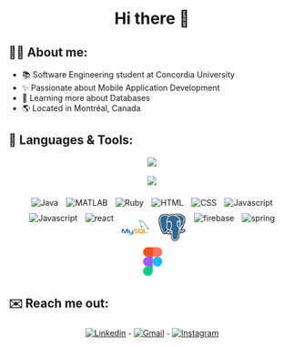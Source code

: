 
<h1 align="center"> Hi there 👋 </h1>

## 👩‍💻 About me:
- 📚 Software Engineering student at Concordia University
- ✨ Passionate about Mobile Application Development
- 🌱 Learning more about Databases
- 🌎 Located in Montréal, Canada

## 🧰 Languages & Tools:

<p align="center">
   <img src="https://github-readme-stats.vercel.app/api?username=lailaalhalabi&show_icons=true&hide_border=true&theme=dracula"/>
</p>
<p align="center">
   <img src="https://github-readme-stats.vercel.app/api/top-langs/?username=lailaalhalabi&layout=compact&theme=dracula"/>
</p>

<p align="center">
   <img src="https://s3.amazonaws.com/karengryg.io/wp-content/uploads/2018/08/11112606/java-logo-e1534012340724.png" alt="Java" width="50" height="50" style="vertical-align:top; margin:5px">
   <img src="https://upload.wikimedia.org/wikipedia/commons/thumb/2/21/Matlab_Logo.png/534px-Matlab_Logo.png" alt="MATLAB" width="50" height="50" style="vertical-align:top; margin:5px">
   <img src="https://th.bing.com/th/id/R.d81c04d746224d25d1ae75b62e7561f3?rik=U1LfuH4fG4gBLw&riu=http%3a%2f%2flogos-download.com%2fwp-content%2fuploads%2f2016%2f09%2fRuby_logo.png&ehk=pdFSeKP%2fGRRuGPLxzDEsary7DOpTReXDqILn%2fjd40Tk%3d&risl=1&pid=ImgRaw&r=0" alt="Ruby" width="50" height="50" style="vertical-align:top; margin:5px">
   <img src="https://logos-download.com/wp-content/uploads/2017/07/HTML5_badge.png" alt="HTML" width="50" height="50" style="vertical-align:top; margin:5px">
   <img src="https://www.logolynx.com/images/logolynx/s_0d/0d35ef6c8d4fdaf0590228404dc6448b.png" alt="CSS" width="50" height="50" style="vertical-align:top; margin:5px">
   <img src="https://alfredoalarcon.com/static/main/img/logos-stack/javascript.png" alt="Javascript" width="50" height="50" style="vertical-align:top; margin:5px">
   <img src="https://www.influxdata.com/wp-content/uploads/php_logo.png" alt="Javascript" width="50" height="50" style="vertical-align:top; margin:5px">
   <img src="https://github.com/yurijserrano/Github-Profile-Readme-Logos/blob/master/frameworks/react.svg" alt="react" width="50" height="50" style="vertical-align:top; margin:5px">
   <img src="https://raw.githubusercontent.com/devicons/devicon/master/icons/mysql/mysql-original-wordmark.svg" alt="mysql" width="50" height="50" style="vertical-align:top; margin:5px">
   <img src="https://github.com/devicons/devicon/blob/master/icons/postgresql/postgresql-original.svg" alt="postgres" width="50" height="50" style="vertical-align:top; margin:5px">
   <img src="https://camo.githubusercontent.com/04d74fa252ccfc767a20a5719365205c5251294b38c3d91d213491b24200e595/68747470733a2f2f696d672e69636f6e73382e636f6d2f636f6c6f722f34382f3030303030302f66697265626173652e706e67" alt="firebase" width="60" height="60" style="vertical-align:top; margin:5px">
   <img src="https://github.com/yurijserrano/Github-Profile-Readme-Logos/blob/master/frameworks/spring.svg" alt="spring" width="50" height="50" style="vertical-align:top; margin:5px">
   <img src="https://github.com/devicons/devicon/blob/master/icons/figma/figma-original.svg" alt="figma" width="50" height="50" style="vertical-align:top; margin:5px">
</p>

## ✉️  Reach me out:

<p align="center">
   <a href="https://www.linkedin.com/in/laila-alhalabi-b0a96a205/">
      <img alt="Linkedin" src="https://pngimg.com/uploads/linkedIn/linkedIn_PNG8.png" width="45" height="45" style="vertical-align:top; margin:5px" />
   </a>
   <a href = "mailto: laila.alhalabi99@gmail.com">
      <img alt="Gmail" src="https://icteducation.norfolk.gov.uk/content/1468/images/Gmail-logo.png" width="55" height="45" style="vertical-align:top; margin:5px"/>
   </a>
   <a href="https://www.instagram.com/_l.ail.a_/">
      <img alt="Instagram" src="https://upload.wikimedia.org/wikipedia/commons/thumb/e/e7/Instagram_logo_2016.svg/1200px-Instagram_logo_2016.svg.png" width="45"height="45" style="vertical-align:top; margin:5px" />
   </a>
</p>
